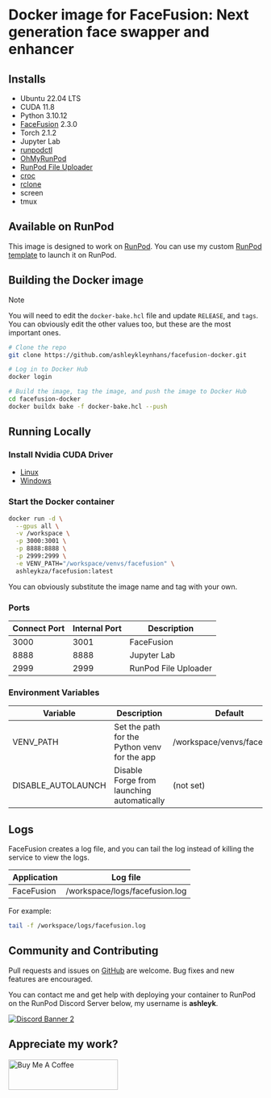 # Docker image for FaceFusion: Next generation face swapper and enhancer

## Installs

* Ubuntu 22.04 LTS
* CUDA 11.8
* Python 3.10.12
* [FaceFusion](
  https://github.com/facefusion/facefusion) 2.3.0
* Torch 2.1.2
* Jupyter Lab
* [runpodctl](https://github.com/runpod/runpodctl)
* [OhMyRunPod](https://github.com/kodxana/OhMyRunPod)
* [RunPod File Uploader](https://github.com/kodxana/RunPod-FilleUploader)
* [croc](https://github.com/schollz/croc)
* [rclone](https://rclone.org/)
* screen
* tmux

## Available on RunPod

This image is designed to work on [RunPod](https://runpod.io?ref=2xxro4sy).
You can use my custom [RunPod template](
https://runpod.io/gsc?template=pxpldkhq6u&ref=2xxro4sy)
to launch it on RunPod.

## Building the Docker image

> [!NOTE]
> You will need to edit the `docker-bake.hcl` file and update `RELEASE`,
> and `tags`.  You can obviously edit the other values too, but these
> are the most important ones.

```bash
# Clone the repo
git clone https://github.com/ashleykleynhans/facefusion-docker.git

# Log in to Docker Hub
docker login

# Build the image, tag the image, and push the image to Docker Hub
cd facefusion-docker
docker buildx bake -f docker-bake.hcl --push
```

## Running Locally

### Install Nvidia CUDA Driver

- [Linux](https://docs.nvidia.com/cuda/cuda-installation-guide-linux/index.html)
- [Windows](https://docs.nvidia.com/cuda/cuda-installation-guide-microsoft-windows/index.html)

### Start the Docker container

```bash
docker run -d \
  --gpus all \
  -v /workspace \
  -p 3000:3001 \
  -p 8888:8888 \
  -p 2999:2999 \
  -e VENV_PATH="/workspace/venvs/facefusion" \
  ashleykza/facefusion:latest
```

You can obviously substitute the image name and tag with your own.

### Ports

| Connect Port | Internal Port | Description          |
|--------------|---------------|----------------------|
| 3000         | 3001          | FaceFusion           |
| 8888         | 8888          | Jupyter Lab          |
| 2999         | 2999          | RunPod File Uploader |

### Environment Variables

| Variable           | Description                                  | Default                     |
|--------------------|----------------------------------------------|-----------------------------|
| VENV_PATH          | Set the path for the Python venv for the app | /workspace/venvs/facefusion |
| DISABLE_AUTOLAUNCH | Disable Forge from launching automatically   | (not set)                   |

## Logs

FaceFusion creates a log file, and you can tail the log instead of
killing the service to view the logs.

| Application | Log file                       |
|-------------|--------------------------------|
| FaceFusion  | /workspace/logs/facefusion.log |

For example:

```bash
tail -f /workspace/logs/facefusion.log
```

## Community and Contributing

Pull requests and issues on [GitHub](https://github.com/ashleykleynhans/facefusion-docker)
are welcome. Bug fixes and new features are encouraged.

You can contact me and get help with deploying your container
to RunPod on the RunPod Discord Server below,
my username is **ashleyk**.

<a target="_blank" href="https://discord.gg/pJ3P2DbUUq">![Discord Banner 2](https://discordapp.com/api/guilds/912829806415085598/widget.png?style=banner2)</a>

## Appreciate my work?

<a href="https://www.buymeacoffee.com/ashleyk" target="_blank"><img src="https://cdn.buymeacoffee.com/buttons/v2/default-yellow.png" alt="Buy Me A Coffee" style="height: 60px !important;width: 217px !important;" ></a>
